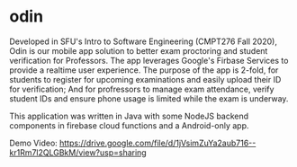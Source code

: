 # odin

Developed in SFU's Intro to Software Engineering (CMPT276 Fall 2020), Odin is our mobile app solution to better exam proctoring and student verification for Professors. 
The app leverages Google's Firbase Services to provide a realtime user experience. The purpose of the app is 2-fold, for students to register 
for upcoming examinations and easily upload their ID for verification; And for profressors to manage exam attendance, verify student IDs and ensure 
phone usage is limited while the exam is underway.

This application was written in Java with some NodeJS backend components in firebase cloud functions and a Android-only app.

Demo Video:
https://drive.google.com/file/d/1jVsimZuYa2aub716--kr1Rm7l2QLGBkM/view?usp=sharing
